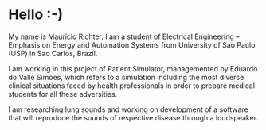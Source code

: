 # Hello :-)

My name is Maurício Richter. I am a student of Electrical Engineering – Emphasis on Energy and Automation Systems from University of Sao Paulo (USP) in Sao Carlos, Brazil.

I am working in this project of Patient Simulator, managemented by Eduardo do Valle Simões, which refers to a simulation including the most diverse clinical situations faced by health professionals in order to prepare medical students for all these adversities.

I am researching lung sounds and working on development of a software that will reproduce the sounds of respective disease through a loudspeaker.
